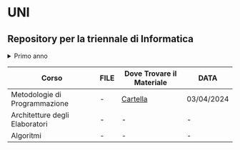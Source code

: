 # UNI
## Repository per la triennale di Informatica 

<details>
  <summary>Primo anno </summary>
  
</details>

  | Corso | FILE | Dove Trovare il Materiale | DATA |
  | --- | --- | --- | --- |
  | Metodologie di Programmazione  | - |  [Cartella](https://github.com/ajhxia/UNI/tree/main/Esercizi%20-%20Metodologie%20di%20Programmazione) | 03/04/2024 |
  | Architetture degli Elaboratori | - | - | - |
  | Algoritmi | - | - | - |                                                                    
